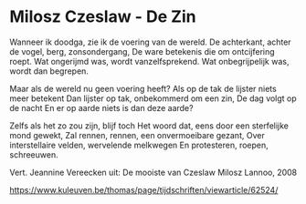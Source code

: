 # Milosz Czeslaw - De Zin

Wanneer ik doodga, zie ik de voering van de wereld.
De achterkant, achter de vogel, berg, zonsondergang,
De ware betekenis die om ontcijfering roept.
Wat ongerijmd was, wordt vanzelfsprekend.
Wat onbegrijpelijk was, wordt dan begrepen.

Maar als de wereld nu geen voering heeft?
Als op de tak de lijster niets meer betekent
Dan lijster op tak, onbekommerd om een zin,
De dag volgt op de nacht
En er op aarde niets is dan deze aarde?

Zelfs als het zo zou zijn, blijf toch
Het woord dat, eens door een sterfelijke mond gewekt,
Zal rennen, rennen, een onvermoeibare gezant,
Over interstellaire velden, wervelende melkwegen
En protesteren, roepen, schreeuwen.

Vert. Jeannine Vereecken
uit: De mooiste van Czeslaw Milosz
Lannoo, 2008

https://www.kuleuven.be/thomas/page/tijdschriften/viewarticle/62524/